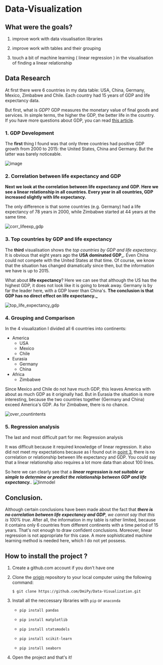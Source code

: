 # Data-Visualization

## What were the goals? 

1. improve work with data visualisation libraries 
    
2. improve work with tables and their grouping
    
3. touch a bit of machine learning ( linear regression ) in the visualisation of finding a linear relationship
    
## Data Research

At first there were 6 countries in my data table: USA, China, Germany, Mexico, Zimbabwe and Chile. 
Each country had 15 years of GDP and life expectancy data. 

But first, what is *_GDP_*?
GDP measures the monetary value of final goods and services. 
In simple terms, the higher the GDP, the better life in the country.
If you have more questions about GDP, you can read [this article](https://www.imf.org/en/Publications/fandd/issues/Series/Back-to-Basics/gross-domestic-product-GDP#:~:text=GDP%20measures%20the%20monetary%20value,the%20borders%20of%20a%20country.).

### 1. GDP Development

The **first** thing I found was that only three countries had positive GDP growth from 2000 to 2015: the United States, China and Germany. 
But the latter was barely noticeable. 

![image](https://github.com/DmiPy/Data-Visualization/assets/128055633/d5cfaa75-c80c-4e8c-ad0b-1fcb5383c84f)


### 2. Correlation between life expectancy and GDP

**Next we look at the correlation between life expectancy and GDP. Here we see a linear relationship in all countries. 
Every year in all countries, GDP increased slightly with life expectancy.** 

The only difference is that some countries (e.g. Germany) had a life expectancy of 78 years in 2000, while Zimbabwe started at 44 years at the same time.

![corr_lifeexp_gdp](https://github.com/DmiPy/Data-Visualization/assets/128055633/757ae337-5789-4785-9f16-0225b52320bf)

### 3. Top countries by GDP and life expectancy

The **third** visualisation shows the _top countries by GDP and life expectancy_. It is obvious that eight years ago the **USA dominated GDP_**. 
Even China could not compete with the United States at that time. Of course, we know that the situation has changed dramatically since then, 
but the information we have is up to 2015.

What about **life expectancy**? Here we can see that although the US has the highest GDP, it does not look like it is going to break away. Germany is by far the leader here, with a GDP lower than China's. 
**The conclusion is that GDP has no direct effect on life expectancy._**

![top_life_expectancy_gdp](https://github.com/DmiPy/Data-Visualization/assets/128055633/3a00c165-5a01-44e6-925b-1e31f5847aef)


### 4. Grouping and Comparison

In the 4 visualization I divided all 6 countries into continents: 

* America 
    + USA 
    + Mexico  
    + Chile
* Eurasia 
    + Germany 
    + China 
* Africa 
    + Zimbabwe

Since Mexico and Chile do not have much GDP, this leaves America with about as much GDP as it originally had. But in Eurasia the situation is more interesting, because the two countries together (Germany and China) exceed America's GDP. As for Zimbabwe, there is no chance.

![over_countintents](https://github.com/DmiPy/Data-Visualization/assets/128055633/4d4bdc62-d20f-4903-9c84-5952f5ce571c)


### 5. Regression analysis

The last and most difficult part for me: Regression analysis

It was difficult because it required knowledge of linear regression. It also did not meet my expectations because 
as I found out in [point 3](https://github.com/DmiPy/Data-Visualization/edit/main/README.md#3-top-countries-by-gdp-and-life-expectancy), there is no correlation or relationship between life expectancy and GDP. 
You could say that a linear relationship also requires a lot more data than about 100 lines. 

So here we can clearly see that a ***_linear regression is not suitable or simple to determine or predict the relationship between GDP and life expectancy._***. 
![linmodel](https://github.com/DmiPy/Data-Visualization/assets/128055633/48306539-f621-4685-812e-101144331ac3)


## Conclusion. 

Although certain conclusions have been made about the fact that **_there is no correlation between life expectancy and GDP_**, _we *cannot* say that this is *100%* true_. 
After all, the information in my table is rather limited, because it contains only 6 countries from different continents with a time period of 15 years. That's not enough to draw confident conclusions. 
Moreover, linear regression is not appropriate for this case. A more sophisticated machine learning method is needed here, which I do not yet possess. 


## How to install the project ?
1. Create a github.com account if you don't have one

2. Clone the [origin](https://github.com/DmiPy/Data-Visualization) repository to your local computer using the following command:

    ```$ git clone https://github.com/DmiPy/Data-Visualization.git```

3. Install all the neccessary libraries with `pip` or `anaconda`

    * ```pip install pandas```

    * ```pip install matplotlib```

    * ```pip install statsmodels```

    * ```pip install scikit-learn```

    * ```pip install seaborn```


4. Open the project and that's it!



    
    
    
